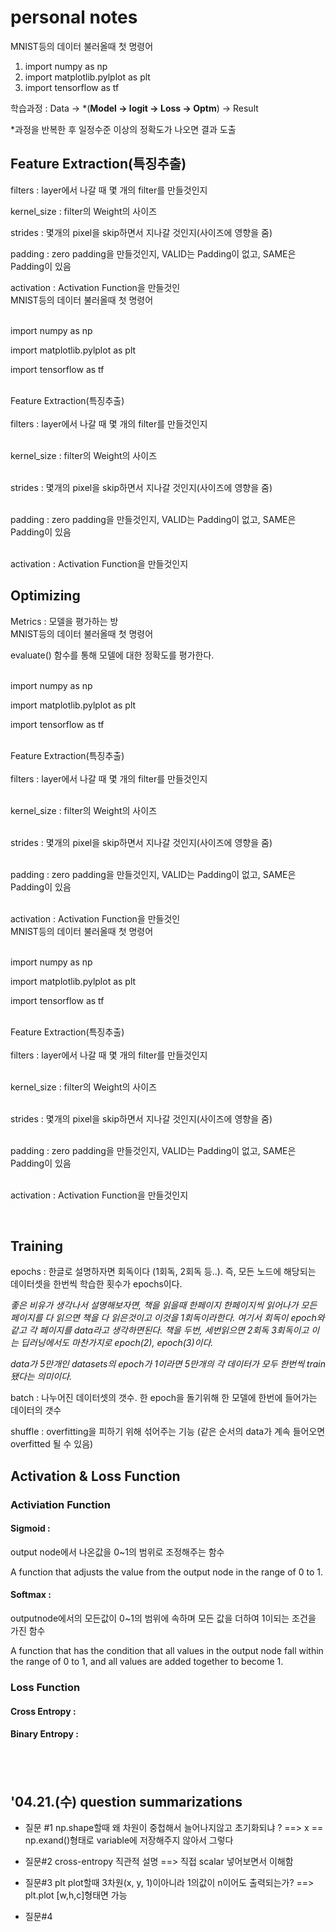 # personal notes

MNIST등의 데이터 불러올때 첫 명령어

1. import numpy as np
2. import matplotlib.pylplot as plt
3. import tensorflow as tf

학습과정 : Data -&gt; \*\(**Model -&gt; logit -&gt; Loss -&gt; Optm**\) -&gt; Result

\*과정을 반복한 후 일정수준 이상의 정확도가 나오면 결과 도출  

## Feature Extraction\(특징추출\) 

filters : layer에서 나갈 때 몇 개의 filter를 만들것인지

kernel\_size : filter의 Weight의 사이즈

strides : 몇개의 pixel을 skip하면서 지나갈 것인지\(사이즈에 영향을 줌\)

padding : zero padding을 만들것인지, VALID는 Padding이 없고, SAME은 Padding이 있음

activation : Activation Function을 만들것인‌  
MNIST등의 데이터 불러올때 첫 명령어  
  
‌  
import numpy as np  
  
import matplotlib.pylplot as plt  
  
import tensorflow as tf  
  
‌  
Feature Extraction\(특징추출\)   
‌  
filters : layer에서 나갈 때 몇 개의 filter를 만들것인지  
  
‌  
kernel\_size : filter의 Weight의 사이즈  
  
‌  
strides : 몇개의 pixel을 skip하면서 지나갈 것인지\(사이즈에 영향을 줌\)  
  
‌  
padding : zero padding을 만들것인지, VALID는 Padding이 없고, SAME은 Padding이 있음  
  
‌  
activation : Activation Function을 만들것인지



## Optimizing 

Metrics : 모델을 평가하는 방‌  
MNIST등의 데이터 불러올때 첫 명령어

evaluate\(\) 함수를 통해 모델에 대한 정확도를 평가한다.  
  
‌  
import numpy as np  
  
import matplotlib.pylplot as plt  
  
import tensorflow as tf  
  
‌  
Feature Extraction\(특징추출\)   
‌  
filters : layer에서 나갈 때 몇 개의 filter를 만들것인지  
  
‌  
kernel\_size : filter의 Weight의 사이즈  
  
‌  
strides : 몇개의 pixel을 skip하면서 지나갈 것인지\(사이즈에 영향을 줌\)  
  
‌  
padding : zero padding을 만들것인지, VALID는 Padding이 없고, SAME은 Padding이 있음  
  
‌  
activation : Activation Function을 만들것인‌  
MNIST등의 데이터 불러올때 첫 명령어  
  
‌  
import numpy as np  
  
import matplotlib.pylplot as plt  
  
import tensorflow as tf  
  
‌  
Feature Extraction\(특징추출\)   
‌  
filters : layer에서 나갈 때 몇 개의 filter를 만들것인지  
  
‌  
kernel\_size : filter의 Weight의 사이즈  
  
‌  
strides : 몇개의 pixel을 skip하면서 지나갈 것인지\(사이즈에 영향을 줌\)  
  
‌  
padding : zero padding을 만들것인지, VALID는 Padding이 없고, SAME은 Padding이 있음  
  
‌  
activation : Activation Function을 만들것인지  
  
​  
  




## Training

epochs : 한글로 설명하자면 회독이다 \(1회독, 2회독 등..\). 즉, 모든 노드에 해당되는 데이터셋을 한번씩 학습한 횟수가 epochs이다. 

_좋은 비유가 생각나서 설명해보자면, 책을 읽을때 한페이지 한페이지씩 읽어나가 모든 페이지를 다 읽으면 책을 다 읽은것이고 이것을 1회독이라한다. 여기서 회독이 epoch와 같고 각 페이지를 data라고 생각하면된다. 책을 두번, 세번읽으면 2회독 3회독이고 이는 딥러닝에서도 마찬가지로 epoch\(2\), epoch\(3\)이다._

_data가 5만개인 datasets의 epoch가 1이라면 5만개의 각 데이터가 모두 한번씩 train됐다는 의미이다._

batch : 나누어진 데이터셋의 갯수.  한 epoch을 돌기위해 한 모델에 한번에 들어가는 데이터의  갯수

shuffle : overfitting을 피하기 위해 섞어주는 기능 \(같은 순서의 data가 계속 들어오면 overfitted 될 수 있음\)





## Activation & Loss Function

### Activiation Function

#### Sigmoid :

output node에서 나온값을 0~1의 범위로 조정해주는 함수

A function that adjusts the value from the output node in the range of 0 to 1.

#### Softmax :

outputnode에서의 모든값이 0~1의 범위에 속하며 모든 값을 더하여 1이되는 조건을 가진 함수

A function that has the condition that all values ​​in the output node fall within the range of 0 to 1, and all values ​​are added together to become 1.

### Loss Function

#### Cross Entropy : 



#### Binary Entropy :











## 

## 

##   ‌


## '04.21.(수) question summarizations
- 질문 #1 np.shape할때 왜 차원이 중첩해서 늘어나지않고 초기화되냐 ? 
==> x == np.exand()형태로 variable에 저장해주지 않아서 그렇다

- 질문#2 cross-entropy 직관적 설명
==> 직접 scalar 넣어보면서 이해함

- 질문#3 plt plot할때 3차원(x, y, 1)이아니라 1의값이 n이어도 출력되는가?
==> plt.plot [w,h,c]형태면 가능

- 질문#4 








